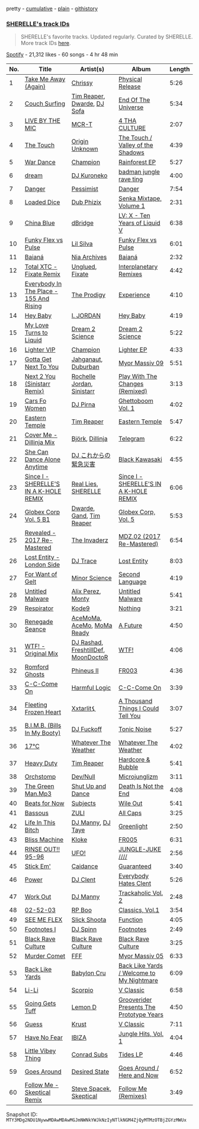 pretty - [cumulative](/playlists/cumulative/37i9dQZF1DX8NzAadCccWE.md) - [plain](/playlists/plain/37i9dQZF1DX8NzAadCccWE) - [githistory](https://github.githistory.xyz/mackorone/spotify-playlist-archive/blob/main/playlists/plain/37i9dQZF1DX8NzAadCccWE)

### [SHERELLE's track IDs](https://open.spotify.com/playlist/37i9dQZF1DX8NzAadCccWE)

> SHERELLE's favorite tracks\. Updated regularly\. Curated by SHERELLE\. More track IDs <a href="spotify:genre:track\_id">here</a>.

[Spotify](https://open.spotify.com/user/spotify) - 21,312 likes - 60 songs - 4 hr 48 min

| No. | Title | Artist(s) | Album | Length |
|---|---|---|---|---|
| 1 | [Take Me Away \(Again\)](https://open.spotify.com/track/3CGzEVuEQiFtxlFFkELN4l) | [Chrissy](https://open.spotify.com/artist/04zsBrhqOL2WNQvd5MDupE) | [Physical Release](https://open.spotify.com/album/2eG1KJSpnCgpIwA4Atapdh) | 5:26 |
| 2 | [Couch Surfing](https://open.spotify.com/track/4IP579Bry6BEA1NEwXmqzu) | [Tim Reaper](https://open.spotify.com/artist/03KZUWKQujlCcgEdcrkvWd), [Dwarde](https://open.spotify.com/artist/6Yj4KzTFxItt3bGK9DuX4O), [DJ Sofa](https://open.spotify.com/artist/0JQlyYKy63k4WwhdRrcmZc) | [End Of The Universe](https://open.spotify.com/album/5CoR0wmRYceYfDxjMM7lN2) | 5:34 |
| 3 | [LIVE BY THE MIC](https://open.spotify.com/track/2ntAp8kGBDlfa3ziRktAba) | [MCR\-T](https://open.spotify.com/artist/4m7q9onIm2bqhwHy9utqmw) | [4 THA CULTURE](https://open.spotify.com/album/3c3UvkzhLtakh8OyLz6F7v) | 2:07 |
| 4 | [The Touch](https://open.spotify.com/track/0mbnWhbENhRhtRggrMVvzo) | [Origin Unknown](https://open.spotify.com/artist/6kvXn2MzCLCtsAqf5nbmho) | [The Touch / Valley of the Shadows](https://open.spotify.com/album/5RXuw07lkGBMpWWkeiKc1V) | 4:39 |
| 5 | [War Dance](https://open.spotify.com/track/2IqqB6tXzMH4FKMnVH3FNk) | [Champion](https://open.spotify.com/artist/3cHya45cxGzLYIPg2LRCCR) | [Rainforest EP](https://open.spotify.com/album/64sedKwDSgMlHcpRsFZoQS) | 5:27 |
| 6 | [dream](https://open.spotify.com/track/2tzoLvKBygTxkv8x1cVc0P) | [DJ Kuroneko](https://open.spotify.com/artist/1utT39CwCZruFdvmbvDusl) | [badman jungle rave ting](https://open.spotify.com/album/1zBPqXbFTUsNgsenOFwMrz) | 4:00 |
| 7 | [Danger](https://open.spotify.com/track/5kTtEtxOfeAETzZb6q3dmw) | [Pessimist](https://open.spotify.com/artist/3ch0LzjxQlAVk86MCugaZS) | [Danger](https://open.spotify.com/album/6O6tF2gprDJiSomgMNAhER) | 7:54 |
| 8 | [Loaded Dice](https://open.spotify.com/track/1L6GhYTFc2z9wtImErME6e) | [Dub Phizix](https://open.spotify.com/artist/3QcJwKyZRPKmz1evT92DPA) | [Senka Mixtape, Volume 1](https://open.spotify.com/album/1VfSNkVcR9XPR25x4pKdH9) | 2:31 |
| 9 | [China Blue](https://open.spotify.com/track/5EAziMy5eeYXUCueODULGT) | [dBridge](https://open.spotify.com/artist/4G1BTcGLvvsItegHSvBH0y) | [LV: X \- Ten Years of Liquid V](https://open.spotify.com/album/6mygncn86OnqHooTjoQJ8i) | 6:38 |
| 10 | [Funky Flex vs Pulse](https://open.spotify.com/track/5t9EmlfRigyMIJ1CECAxhZ) | [Lil Silva](https://open.spotify.com/artist/2Kv0ApBohrL213X9avMrEn) | [Funky Flex vs Pulse](https://open.spotify.com/album/7CwgtLVlFey2pwT5lFCTHf) | 6:01 |
| 11 | [Baianá](https://open.spotify.com/track/7B0gxo0jQCy5Lk93RIODAC) | [Nia Archives](https://open.spotify.com/artist/7BMR0fwtEvzGtK4rNGdoiQ) | [Baianá](https://open.spotify.com/album/4fnmyznELge41MnyNpUp78) | 2:32 |
| 12 | [Total XTC \- Fixate Remix](https://open.spotify.com/track/5FPcvF2o3XfzTvuGxIN6SB) | [Unglued](https://open.spotify.com/artist/3AXcevvp1Kd1KEyHiUEsrC), [Fixate](https://open.spotify.com/artist/1nB5SyBxZpy6ZhBOhjOkhw) | [Interplanetary Remixes](https://open.spotify.com/album/6bj171BiYAQfgslqaOpAxk) | 4:42 |
| 13 | [Everybody In The Place \- 155 And Rising](https://open.spotify.com/track/5mvVpX2f6kYDUzpjTHb5Ac) | [The Prodigy](https://open.spotify.com/artist/4k1ELeJKT1ISyDv8JivPpB) | [Experience](https://open.spotify.com/album/7uSC6NXKlE3zGo0mu8Ik5r) | 4:10 |
| 14 | [Hey Baby](https://open.spotify.com/track/3Qd9CoIBV2fXERJAXYXUiv) | [I\. JORDAN](https://open.spotify.com/artist/5RMLpCv3ic2KtGnqJ7eMG4) | [Hey Baby](https://open.spotify.com/album/5SFR0BM59foRYgSloVXkWI) | 4:19 |
| 15 | [My Love Turns to Liquid](https://open.spotify.com/track/0YQ2IRqkQjdeBppIJeNiwx) | [Dream 2 Science](https://open.spotify.com/artist/3Vm0BsJPeOfMq4KG9jOfVN) | [Dream 2 Science](https://open.spotify.com/album/02mPgNnZdjLqhbc3ZDdgYj) | 5:22 |
| 16 | [Lighter VIP](https://open.spotify.com/track/58mlFUs5fy2d6B7bGA06iV) | [Champion](https://open.spotify.com/artist/3cHya45cxGzLYIPg2LRCCR) | [Lighter EP](https://open.spotify.com/album/1aMv0600AWsjglH7gdeOuL) | 4:33 |
| 17 | [Gotta Get Next To You](https://open.spotify.com/track/1iJOElQSNhYnRQodGskkpZ) | [Jahganaut](https://open.spotify.com/artist/2HKBekvUHr8v5xjwZxAJiU), [Duburban](https://open.spotify.com/artist/5dfoxEspcJqpy1zc3N4EKV) | [Myor Massiv 09](https://open.spotify.com/album/67gQRa3dcHNOC1A6jPvs74) | 5:51 |
| 18 | [Next 2 You \(Sinistarr Remix\)](https://open.spotify.com/track/4XxdTq6KyoZ65qD7NcMCqV) | [Rochelle Jordan](https://open.spotify.com/artist/3MM3uKNdJbvefUael12dl3), [Sinistarr](https://open.spotify.com/artist/1AqybHsTw984feND8RwcCe) | [Play With The Changes \(Remixed\)](https://open.spotify.com/album/3fMIqhERSssKur9QOqa5X1) | 3:13 |
| 19 | [Cars Fo Women](https://open.spotify.com/track/3FnG3qsK4uZl2bFVmgmG4D) | [DJ Pirna](https://open.spotify.com/artist/5WSqjmEDEd0zrR5N2nmCUZ) | [Ghettoboom Vol\. 1](https://open.spotify.com/album/0Vd22Fw9dPM1kEqhv8nP8s) | 4:02 |
| 20 | [Eastern Temple](https://open.spotify.com/track/0CtxqarPgqReREt99HqGr5) | [Tim Reaper](https://open.spotify.com/artist/03KZUWKQujlCcgEdcrkvWd) | [Eastern Temple](https://open.spotify.com/album/5RFU6Eq6StbGB06X9WjQqc) | 5:47 |
| 21 | [Cover Me \- Dillinja Mix](https://open.spotify.com/track/0Ue1ej0YkXfVdYf7Q99aN1) | [Björk](https://open.spotify.com/artist/7w29UYBi0qsHi5RTcv3lmA), [Dillinja](https://open.spotify.com/artist/5CDTMeaU6dnv24n6e4uAtk) | [Telegram](https://open.spotify.com/album/2dFflKqTqqV1m9kyB6CAPE) | 6:22 |
| 22 | [She Can Dance Alone Anytime](https://open.spotify.com/track/640w6Ae8wboc5oaEPFDCWS) | [DJ これからの緊急災害](https://open.spotify.com/artist/21JvpQxHFjIw2kTpjO6fJt) | [Black Kawasaki](https://open.spotify.com/album/65diBIxNqvW0nqxiYUpdwT) | 4:55 |
| 23 | [Since I \- SHERELLE'S IN A K\-HOLE REMIX](https://open.spotify.com/track/5jzmyt9P3x7HHczebllKLM) | [Real Lies](https://open.spotify.com/artist/1jucBaHU995Lf7ViACscFu), [SHERELLE](https://open.spotify.com/artist/2TFDQkQ7LahhuwL9p7R6MO) | [Since I \- SHERELLE'S IN A K\-HOLE REMIX](https://open.spotify.com/album/3JG4kvDxvkvHnFe0bIekM6) | 6:06 |
| 24 | [Globex Corp Vol\. 5 B1](https://open.spotify.com/track/7HwQkNWE6OItn7U3YMyOBt) | [Dwarde](https://open.spotify.com/artist/6Yj4KzTFxItt3bGK9DuX4O), [Gand](https://open.spotify.com/artist/5cVweP6HdTfUGUNA2yYny5), [Tim Reaper](https://open.spotify.com/artist/03KZUWKQujlCcgEdcrkvWd) | [Globex Corp, Vol\. 5](https://open.spotify.com/album/2Ziv3KGQccckeVxjUsLdci) | 5:53 |
| 25 | [Revealed \- 2017 Re\-Mastered](https://open.spotify.com/track/54q8GaIjOySKI9jxVZGaOn) | [The Invaderz](https://open.spotify.com/artist/5S2Apk3MCDHUoMrmIOFMaU) | [MDZ.02 \(2017 Re\-Mastered\)](https://open.spotify.com/album/3Z8sVoN2WuXj4leZbPfqj2) | 6:54 |
| 26 | [Lost Entity \- London Side](https://open.spotify.com/track/12Gi6idIlJMxybxe22Uaul) | [DJ Trace](https://open.spotify.com/artist/6g2ys0ODFeBpxoWksZiZtS) | [Lost Entity](https://open.spotify.com/album/6xxWQazAC4jJBHyQk7rf5P) | 8:03 |
| 27 | [For Want of Gelt](https://open.spotify.com/track/3U7SkVVIMQI6UMghYzyDz6) | [Minor Science](https://open.spotify.com/artist/7xkfvmfvOfMBZmIGKaLtzi) | [Second Language](https://open.spotify.com/album/1daZGHMTKQTQ5Z56Ah4rEp) | 4:19 |
| 28 | [Untitled Malware](https://open.spotify.com/track/0Axq8QDsXwgrXrrRT2e3LV) | [Alix Perez](https://open.spotify.com/artist/4e6pQ61gYReORJoXcrQH1Z), [Monty](https://open.spotify.com/artist/2w5c2l70mYNDdSLifFyZjJ) | [Untitled Malware](https://open.spotify.com/album/4bIf9ax3t8IL8HqMQFSRuq) | 5:41 |
| 29 | [Respirator](https://open.spotify.com/track/4wZJvvWhngLb3znKI6HjQQ) | [Kode9](https://open.spotify.com/artist/5Z3GyWBvJZgJ35TS0cmXll) | [Nothing](https://open.spotify.com/album/3dCuwosZxBe3wR3ANpeeIY) | 3:21 |
| 30 | [Renegade Seance](https://open.spotify.com/track/1pVEuol9DULNnIJVg0wpgy) | [AceMoMa](https://open.spotify.com/artist/5igyz9vWH6ban6NMfKeCir), [AceMo](https://open.spotify.com/artist/2NArTWfXN317Ok1Ale3xkX), [MoMa Ready](https://open.spotify.com/artist/5X6LaznpXYDwhSt5eirvRV) | [A Future](https://open.spotify.com/album/0DJkcrqqnMlkHt2ybbz7Qn) | 4:50 |
| 31 | [WTF! \- Original Mix](https://open.spotify.com/track/3UjxXcg6FOsn34jtYfzrJG) | [DJ Rashad](https://open.spotify.com/artist/4zGBj9dI63YIWmZkPl3o7V), [FreshtillDef](https://open.spotify.com/artist/503Cv0ES3BtLIqnp95So1N), [MoonDoctoR](https://open.spotify.com/artist/5bVR7EKHmtLsjjE7MtCIm7) | [WTF!](https://open.spotify.com/album/0SkVVDve9z8c82Pv4lbgFg) | 4:06 |
| 32 | [Romford Ghosts](https://open.spotify.com/track/22BghoUEwA0wqNuTRVHSQc) | [Phineus II](https://open.spotify.com/artist/1qLiuyjL0jMScZ07LxJpXY) | [FR003](https://open.spotify.com/album/6NYLAjH9kPng1CFbOzsE3v) | 4:36 |
| 33 | [C\-C\-Come On](https://open.spotify.com/track/0M1c4H0xUfMzbw1RZD7D7R) | [Harmful Logic](https://open.spotify.com/artist/2bJhXmBzIW5xTAL2LGc6iw) | [C\-C\-Come On](https://open.spotify.com/album/1RZIuaEENRWBqVRDKtyHuW) | 3:39 |
| 34 | [Fleeting Frozen Heart](https://open.spotify.com/track/0GQkIfqneFqLAQRlmJtuBv) | [Xxtarlit⚸](https://open.spotify.com/artist/0hY2DRaqiYfYIzB0M8tItc) | [A Thousand Things I Could Tell You](https://open.spotify.com/album/3IreEWEWvL99tFkoCUT2zy) | 3:07 |
| 35 | [B.I.M.B\. \(Bills In My Booty\)](https://open.spotify.com/track/4bdf7OBzqPyzeY7IcnUEqg) | [DJ Fuckoff](https://open.spotify.com/artist/47fPXXrqnkQcaQ951UA3cm) | [Tonic Noise](https://open.spotify.com/album/5TIY0kccoING1yU7aVxdK3) | 5:27 |
| 36 | [17°C](https://open.spotify.com/track/5bWxtgC36JZDNgXckBfXGy) | [Whatever The Weather](https://open.spotify.com/artist/49y4h4GL1qZZ3KwYIb9NfQ) | [Whatever The Weather](https://open.spotify.com/album/1WL4LG5vRVBARp8QI5wA5O) | 4:02 |
| 37 | [Heavy Duty](https://open.spotify.com/track/6oxu7nQfuwDo7aAqH6aMZr) | [Tim Reaper](https://open.spotify.com/artist/03KZUWKQujlCcgEdcrkvWd) | [Hardcore & Rubble](https://open.spotify.com/album/5OM5pbNlmjuSWptvSMfs9s) | 5:41 |
| 38 | [Orchstomp](https://open.spotify.com/track/6qa0GLWBp61H9iljM0ebvS) | [Dev/Null](https://open.spotify.com/artist/7indGc1Jxbza3ehwm9ffVc) | [Microjunglizm](https://open.spotify.com/album/2adiJu72WpV5uJFgZHmDYW) | 3:11 |
| 39 | [The Green Man.Mp3](https://open.spotify.com/track/4sqHNwM5aYmSUDG9ndwjlt) | [Shut Up and Dance](https://open.spotify.com/artist/5m8iUPCoViiUr1fXKjX7ej) | [Death Is Not the End](https://open.spotify.com/album/4eBXRI4mExUO5zSZULCYnK) | 4:08 |
| 40 | [Beats for Now](https://open.spotify.com/track/7psXv181eIYbGBlZsTQhxI) | [Subjects](https://open.spotify.com/artist/2NE01xRngiVrT6dHm3qSHE) | [Wile Out](https://open.spotify.com/album/77f7xZELmkCF6TUjMypYq1) | 5:41 |
| 41 | [Bassous](https://open.spotify.com/track/2wbaaQN1Q17hwWBpHsJzel) | [ZULI](https://open.spotify.com/artist/5Kur13kkU4pOoNFAE8K0YF) | [All Caps](https://open.spotify.com/album/1sXHoAxzB4MG62AaSDPToo) | 3:25 |
| 42 | [Life In This Bitch](https://open.spotify.com/track/6r3L4Q4C2FU0bfoWJeG8K9) | [DJ Manny](https://open.spotify.com/artist/5whJkWAzwCYfeetVpUJKn7), [DJ Taye](https://open.spotify.com/artist/4T1sY4aibm24hxfz9JnI7c) | [Greenlight](https://open.spotify.com/album/39Ir1QmErVs5OlVthfAoFq) | 2:50 |
| 43 | [Bliss Machine](https://open.spotify.com/track/53dlTeqylLS8FOUgNSNXyb) | [Kloke](https://open.spotify.com/artist/2cggyYmdk2HP87tYGtw3La) | [FR005](https://open.spotify.com/album/5i7z3y3BkQK5N6lpYoJyyQ) | 6:31 |
| 44 | [RINSE OUT!! 95\-96](https://open.spotify.com/track/1lfAFyaKySiMmvG3l6aAv2) | [UFO!](https://open.spotify.com/artist/3LO5lYlkKhoCMaW1vJFbbq) | [JUNGLE\-JUKE ////](https://open.spotify.com/album/6CLfNBsNK84UBw4m2MRAUa) | 2:56 |
| 45 | [Stick Em'](https://open.spotify.com/track/1Pr37UKvEs9EWlO70gTPhF) | [Caidance](https://open.spotify.com/artist/3bWNdjdWiWNdv1xPOnFU1r) | [Guaranteed](https://open.spotify.com/album/1HMCwgdVCktmbzoKPxAzzX) | 3:40 |
| 46 | [Power](https://open.spotify.com/track/5lWYQD0VGli8Zq1ay0icpf) | [DJ Clent](https://open.spotify.com/artist/5GcEUbBsdWf1Jf7jQEA5Mv) | [Everybody Hates Clent](https://open.spotify.com/album/6Wvzq5MBDjebXcCSXx8AOm) | 5:26 |
| 47 | [Work Out](https://open.spotify.com/track/4Bt5fk3bJz8u4QK9wpYecN) | [DJ Manny](https://open.spotify.com/artist/5whJkWAzwCYfeetVpUJKn7) | [Trackaholic Vol\. 2](https://open.spotify.com/album/2FPYY3ndliox5WPD7ZO1V6) | 2:48 |
| 48 | [02\-52\-03](https://open.spotify.com/track/3eS9IEBUiwI5ROXHgxlF1K) | [RP Boo](https://open.spotify.com/artist/678aHai0twQ5ZJcqO1KYWl) | [Classics, Vol.1](https://open.spotify.com/album/4o5ClLr9XyvaXvJtXP9nnI) | 3:54 |
| 49 | [SEE ME FLEX](https://open.spotify.com/track/2ZQUXnhcu6MGGXHLIG0xfD) | [Slick Shoota](https://open.spotify.com/artist/2P1OqKNHmAOg9RfAufNNkR) | [Function](https://open.spotify.com/album/5zQlRAVPgMW5krX2L7QRAH) | 4:05 |
| 50 | [Footnotes I](https://open.spotify.com/track/4kpifWfbIp1aP7aTIEh1bi) | [DJ Spinn](https://open.spotify.com/artist/0ZGOz1bQgvsT4KSzHB1dg9) | [Footnotes](https://open.spotify.com/album/03LyYirR6Bsyk5sEJdsM98) | 2:49 |
| 51 | [Black Rave Culture](https://open.spotify.com/track/5GC1sO0S9cFUGqnhZ3kxDC) | [Black Rave Culture](https://open.spotify.com/artist/2bKneBiy41WYebpWATs5NS) | [Black Rave Culture](https://open.spotify.com/album/0BBcuJVrHGYrisoIZa3Om9) | 3:25 |
| 52 | [Murder Comet](https://open.spotify.com/track/2O906CFylPM4v0J1iSYGSW) | [FFF](https://open.spotify.com/artist/1jR7PWJW17d3h2kEUqW0Tu) | [Myor Massiv 05](https://open.spotify.com/album/4LI8CYDiGSHf0qfDmlgY8A) | 6:33 |
| 53 | [Back Like Yards](https://open.spotify.com/track/1AWsYiCLwZPTA2X7bwWPJD) | [Babylon Cru](https://open.spotify.com/artist/3Bf16Z7vKj1V8IhleSE8ne) | [Back Like Yards / Welcome to My Nightmare](https://open.spotify.com/album/5LF6vBF31MIfgMo3tiKUot) | 6:09 |
| 54 | [Li\-Li](https://open.spotify.com/track/5MNwcuc9C0v2aO62g9HKbg) | [Scorpio](https://open.spotify.com/artist/3eFTNcu3kCvIskNzXllI7C) | [V Classic](https://open.spotify.com/album/2v6rSLlgweFFDtpDntQVPw) | 6:58 |
| 55 | [Going Gets Tuff](https://open.spotify.com/track/1lMyxSnENVhG4iB5OkqjtH) | [Lemon D](https://open.spotify.com/artist/4K5Dosv1aTGnVJzfv6QilI) | [Grooverider Presents The Prototype Years](https://open.spotify.com/album/7ewM0AVaBniZo7cGKssDBm) | 4:50 |
| 56 | [Guess](https://open.spotify.com/track/0NKri6cXGR5Kq8t5BXHVfa) | [Krust](https://open.spotify.com/artist/6WPeOlm3f3UGoO1l6OPOUO) | [V Classic](https://open.spotify.com/album/2v6rSLlgweFFDtpDntQVPw) | 7:11 |
| 57 | [Have No Fear](https://open.spotify.com/track/5XDRlQHJ2q96asIslCEV0f) | [IBIZA](https://open.spotify.com/artist/2gOi46TSDBDLUmmuswG2on) | [Jungle Hits, Vol\. 1](https://open.spotify.com/album/6ajFWIR0zVPWu3cBj68B4z) | 4:04 |
| 58 | [Little Vibey Thing](https://open.spotify.com/track/2ESLxzqj6HB6QGdCoEJbNK) | [Conrad Subs](https://open.spotify.com/artist/62Vn4DolLwSkkSS4fEXKLH) | [Tides LP](https://open.spotify.com/album/5UVRNQrXNRJz8P4VJIpdOW) | 4:46 |
| 59 | [Goes Around](https://open.spotify.com/track/5a4Y4TnykqvnKOnKv78Of1) | [Desired State](https://open.spotify.com/artist/0RTQBPcao3QGythpPmZrgQ) | [Goes Around / Here and Now](https://open.spotify.com/album/2BFf0lXitRqKcE3puBHKa3) | 6:52 |
| 60 | [Follow Me \- Skeptical Remix](https://open.spotify.com/track/040XDv8exmt03jJNMB6BhQ) | [Steve Spacek](https://open.spotify.com/artist/5IcRvSiReLydKCr56ObWuX), [Skeptical](https://open.spotify.com/artist/28ee6rnxMl8AqwcroPfivP) | [Follow Me \(Remixes\)](https://open.spotify.com/album/2PuyaW7cXMyhikQ95l2jXU) | 3:49 |

Snapshot ID: `MTY3MDg2NDU1NywwMDAwMDAwMGJmNWNkYWJkNzIyNTlkNGM4ZjQyMTMzOTBjZGYzMWUx`
